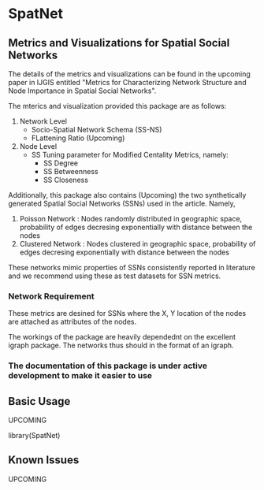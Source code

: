 SpatNet
=====
Metrics and Visualizations for Spatial Social Networks
-----

The details of the metrics and visualizations can be found in the upcoming paper in IJGIS entitled "Metrics for Characterizing Network Structure and Node Importance in Spatial Social Networks".

The mterics and visualization provided this package are as follows:
1. Network Level
    * Socio-Spatial Network Schema (SS-NS)
    * FLattening Ratio (Upcoming)
2. Node Level
    * SS Tuning parameter for Modified Centality Metrics, namely:
      + SS Degree
      + SS Betweenness
      + SS Closeness

Additionally, this package also contains (Upcoming) the two synthetically generated Spatial Social Networks (SSNs) used in the article. Namely,
1. Poisson Network : Nodes randomly distributed in geographic space, probability of edges decresing exponentially with distance between the nodes
2. Clustered Network : Nodes clustered in geographic space, probability of edges decresing exponentially with distance between the nodes

These networks mimic properties of SSNs consistently reported in literature and we recommend using these as test datasets for SSN metrics.

### Network Requirement
These metrics are desined for SSNs where the X, Y location of the nodes are attached as attributes of the nodes.

The workings of the package are heavily dependednt on the excellent igraph package. The networks thus should in the format of an igraph.

### The documentation of this package is under active development to make it easier to use

## Basic Usage
UPCOMING

library(SpatNet)


## Known Issues
UPCOMING
